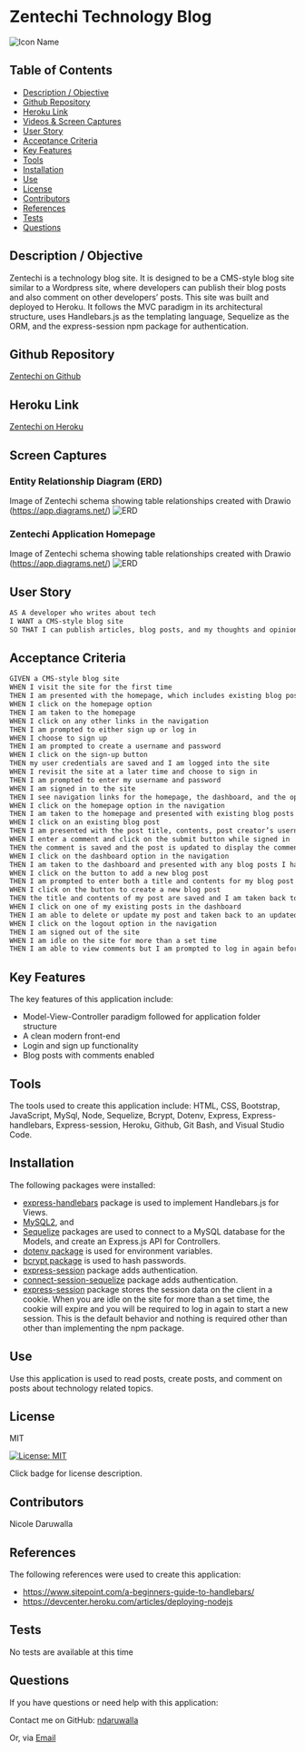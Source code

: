 # Zentechi Technology Blog
![Icon Name](Assets/images/blog.png)
<!-- image credit: this image is from icons8-->

  ## Table of Contents
  - [Description / Objective](#description--objective)
  - [Github Repository](#github-repository)
  - [Heroku Link](#heroku-link)
  - [Videos & Screen Captures](#videos--screen-captures)
  - [User Story](#user-story)
  - [Acceptance Criteria](#acceptance-criteria)
  - [Key Features](#key-features)
  - [Tools](#tools)
  - [Installation](#installation)
  - [Use](#use)
  - [License](#license)
  - [Contributors](#contributors)
  - [References](#references)
  - [Tests](#tests)
  - [Questions](#questions)

  ## Description / Objective
  Zentechi is a technology blog site. It is designed to be a CMS-style blog site similar to a Wordpress site, where developers can publish their blog posts and also comment on other developers’ posts. This site was built and deployed to Heroku. It follows the MVC paradigm in its architectural structure, uses Handlebars.js as the templating language, Sequelize as the ORM, and the express-session npm package for authentication.

  ## Github Repository 
  [Zentechi on Github](https://github.com/NDaruwalla/zentechi-technology-blog)

  ## Heroku Link 
  [Zentechi on Heroku](https://sheltered-mesa-69370.herokuapp.com/)

  ## Screen Captures


  ### Entity Relationship Diagram (ERD)
  Image of Zentechi schema showing table relationships created with Drawio (https://app.diagrams.net/)
 ![ERD](Assets/images/zentechi_schema.jpg)

   ### Zentechi Application Homepage
  Image of Zentechi schema showing table relationships created with Drawio (https://app.diagrams.net/)
 ![ERD](Assets/images/homepage.png)


  ## User Story 
   ```md
  AS A developer who writes about tech
  I WANT a CMS-style blog site
  SO THAT I can publish articles, blog posts, and my thoughts and opinions
  ```

  ## Acceptance Criteria
  ```md
  GIVEN a CMS-style blog site
  WHEN I visit the site for the first time
  THEN I am presented with the homepage, which includes existing blog posts if any have been posted; navigation links for the homepage and the dashboard; and the option to log in 
  WHEN I click on the homepage option
  THEN I am taken to the homepage
  WHEN I click on any other links in the navigation
  THEN I am prompted to either sign up or log in
  WHEN I choose to sign up
  THEN I am prompted to create a username and password
  WHEN I click on the sign-up button
  THEN my user credentials are saved and I am logged into the site
  WHEN I revisit the site at a later time and choose to sign in
  THEN I am prompted to enter my username and password
  WHEN I am signed in to the site
  THEN I see navigation links for the homepage, the dashboard, and the option to log out
  WHEN I click on the homepage option in the navigation
  THEN I am taken to the homepage and presented with existing blog posts that include the post title and the date created
  WHEN I click on an existing blog post
  THEN I am presented with the post title, contents, post creator’s username, and date created for that post and have the option to leave a comment
  WHEN I enter a comment and click on the submit button while signed in
  THEN the comment is saved and the post is updated to display the comment, the comment creator’s username, and the date created
  WHEN I click on the dashboard option in the navigation
  THEN I am taken to the dashboard and presented with any blog posts I have already created and the option to add a new blog post
  WHEN I click on the button to add a new blog post
  THEN I am prompted to enter both a title and contents for my blog post
  WHEN I click on the button to create a new blog post
  THEN the title and contents of my post are saved and I am taken back to an updated dashboard with my new blog post
  WHEN I click on one of my existing posts in the dashboard
  THEN I am able to delete or update my post and taken back to an updated dashboard
  WHEN I click on the logout option in the navigation
  THEN I am signed out of the site
  WHEN I am idle on the site for more than a set time
  THEN I am able to view comments but I am prompted to log in again before I can add, update, or delete comments
  ```
  ## Key Features 
  The key features of this application include:

  * Model-View-Controller paradigm followed for application folder structure
  * A clean modern front-end
  * Login and sign up functionality
  * Blog posts with comments enabled


  ## Tools
  The tools used to create this application include: HTML, CSS, Bootstrap, JavaScript, MySql, Node, Sequelize, Bcrypt, Dotenv, Express, Express-handlebars, Express-session, Heroku, Github, Git Bash, and Visual Studio Code.

  ## Installation
  The following packages were installed:

  - [express-handlebars](https://www.npmjs.com/package/express-handlebars) package is used to implement Handlebars.js for Views.
  - [MySQL2](https://www.npmjs.com/package/mysql2), and
  - [Sequelize](https://www.npmjs.com/package/sequelize) packages are used to connect to a MySQL database for the Models, and create an Express.js API for Controllers.
  - [dotenv package](https://www.npmjs.com/package/dotenv) is used for environment variables.
  - [bcrypt package](https://www.npmjs.com/package/bcrypt) is used to hash passwords.
  - [express-session](https://www.npmjs.com/package/express-session) package adds authentication.
  - [connect-session-sequelize](https://www.npmjs.com/package/connect-session-sequelize) package adds authentication.
  - [express-session](https://www.npmjs.com/package/express-session) package stores the session data on the client in a cookie. When you are idle on the site for more than a set time, the cookie will expire and you will be required to log in again to start a new session. This is the default behavior and nothing is required other than other than implementing the npm package.

  ## Use
  Use this application is used to read posts, create posts, and comment on posts about technology related topics. 

  ## License
  MIT
  
  [![License: MIT](https://img.shields.io/badge/License-MIT-yellow.svg)](https://opensource.org/licenses/MIT)  
  
  Click badge for license description.
  
  ## Contributors
  Nicole Daruwalla 

  ## References
  The following references were used to create this application: 
  - https://www.sitepoint.com/a-beginners-guide-to-handlebars/
  - https://devcenter.heroku.com/articles/deploying-nodejs

  ## Tests
  No tests are available at this time

  ## Questions
  If you have questions or need help with this application:

  Contact me on GitHub:
  [ndaruwalla](https://github.com/ndaruwalla)
 
  Or, via [Email](mailto:nicole.daruwalla@gmail.com)